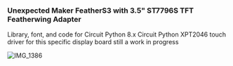 ### Unexpected Maker FeatherS3 with 3.5" ST7796S TFT Featherwing Adapter

Library, font, and code for Circuit Python 8.x
Circuit Python XPT2046 touch driver for this specific display board still a work in progress
 
![IMG_1386](https://github.com/DJDevon3/My_Circuit_Python_Projects/assets/49322231/8735f5d6-3c21-47fd-a6fd-cdcaedd831a5)
